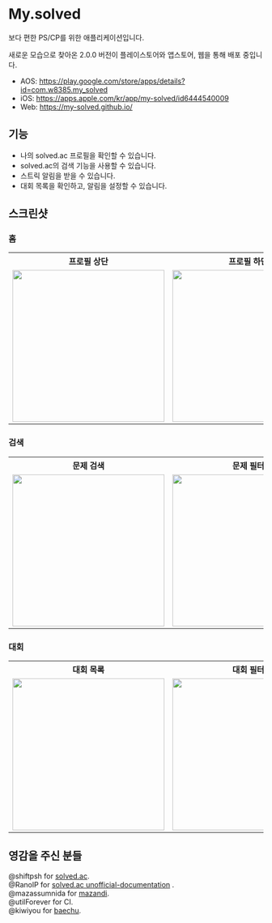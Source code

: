 # My.solved
보다 편한 PS/CP를 위한 애플리케이션입니다.

새로운 모습으로 찾아온 2.0.0 버전이 플레이스토어와 앱스토어, 웹을 통해 배포 중입니다.

- AOS: https://play.google.com/store/apps/details?id=com.w8385.my_solved   
- iOS: https://apps.apple.com/kr/app/my-solved/id6444540009
- Web: ﻿https://my-solved.github.io/
    
  

## 기능
- 나의 solved.ac 프로필을 확인할 수 있습니다.
- solved.ac의 검색 기능을 사용할 수 있습니다.
- 스트릭 알림을 받을 수 있습니다.
- 대회 목록을 확인하고, 알림을 설정할 수 있습니다.

## 스크린샷
### 홈
<table>
<th> 프로필 상단 </th>
<th> 프로필 하단 </th>
  <tr>
    <td><img src="https://github.com/user-attachments/assets/2783e442-c7af-4927-8f24-bc37d5d66c09" width="300"></td>
    <td><img src="https://github.com/user-attachments/assets/5871e076-783a-4ca6-97c0-8f5a379ec156" width="300"></td>
  </tr>
</table>

### 검색
<table>
<th> 문제 검색 </th>
<th> 문제 필터 </th>
  <tr>
    <td><img src="https://github.com/user-attachments/assets/9771a5ef-f8cd-450c-b0ae-3e015a29ed77" width="300"></td>
    <td><img src="https://github.com/user-attachments/assets/4461dc40-c31c-44f1-9c8e-cac7bb9860fe" width="300"></td>
  </tr>
</table>

### 대회
<table>
<th> 대회 목록 </th>
<th> 대회 필터 </th>
<tr>
   <td>
   <img src="https://github.com/user-attachments/assets/6ebb75e3-fdbd-4bee-bc1e-54bbeb6bcbfd" width="300">
   </td>
   <td>
   <img src="https://github.com/user-attachments/assets/81b858dc-12b0-43ac-a0fa-4ad13bf4324a" width="300">
   </td>
</tr>
</table>


## 영감을 주신 분들
@shiftpsh for [solved.ac](https://solved.ac/).    
@RanolP
for [solved.ac unofficial-documentation](https://solvedac.github.io/unofficial-documentation/#/)
.    
@mazassumnida for [mazandi](https://github.com/mazassumnida/mazandi).    
@utilForever for CI.    
@kiwiyou for [baechu](https://github.com/kiwiyou/baechu).
